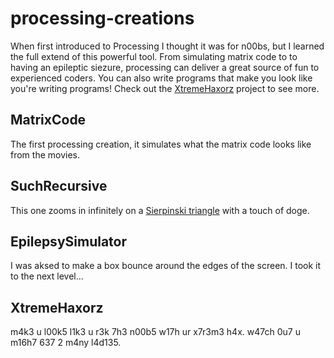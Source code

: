 # processing-creations

When first introduced to Processing I thought it was for n00bs, but I learned the full extend of this powerful tool. From simulating matrix code to to having an epileptic siezure, processing can deliver a great source of fun to experienced coders. You can also write programs that make you look like you're writing programs! Check out the [XtremeHaxorz](XtremeHaxorz) project to see more.

## MatrixCode

The first processing creation, it simulates what the matrix code looks like from the movies.

## SuchRecursive

This one zooms in infinitely on a [Sierpinski triangle](https://en.wikipedia.org/wiki/Sierpinski_triangle) with a touch of doge.

## EpilepsySimulator

I was aksed to make a box bounce around the edges of the screen. I took it to the next level...

## XtremeHaxorz

m4k3 u l00k5 l1k3 u r3k 7h3 n00b5 w17h ur x7r3m3 h4x. w47ch 0u7 u m16h7 637 2 m4ny l4d135.
